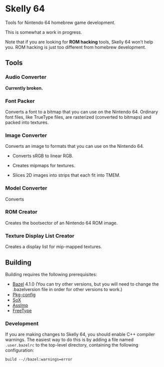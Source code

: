# Skelly 64

Tools for Nintendo 64 homebrew game development.

This is somewhat a work in progress.

Note that if you are looking for **ROM hacking** tools, Skelly 64 won’t help you. ROM hacking is just too different from homebrew development.

## Tools

### Audio Converter

**Currently broken.**

### Font Packer

Converts a font to a bitmap that you can use on the Nintendo 64. Ordinary font files, like TrueType files, are rasterized (converted to bitmaps) and packed into textures.

### Image Converter

Converts an image to formats that you can use on the Nintendo 64.

- Converts sRGB to linear RGB.

- Creates mipmaps for textures.

- Slices 2D images into strips that each fit into TMEM.

### Model Converter

Converts

### ROM Creator

Creates the bootsector of an Nintendo 64 ROM image.

### Texture Display List Creator

Creates a display list for mip-mapped textures.

## Building

Building requires the following prerequisites:

- [Bazel](https://bazel.build/) 4.1.0 (You can try other versions, but you will need to change the .bazelversion file in order for other versions to work.)
- [Pkg-config](https://www.freedesktop.org/wiki/Software/pkg-config/)
- [SoX](http://sox.sourceforge.net/)
- [AssImp](https://www.assimp.org/)
- [FreeType](https://www.freetype.org/)

### Development

If you are making changes to Skelly 64, you should enable C++ compiler warnings. The easiest way to do this is by adding a file named `.user.bazelrc` to the top-level directory, containing the following configuration:

    build --//bazel:warnings=error
